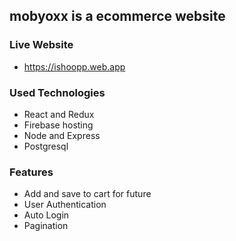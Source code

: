 ## mobyoxx is a ecommerce website

### Live Website
* https://ishoopp.web.app

### Used Technologies
* React and Redux
* Firebase hosting
* Node and Express
* Postgresql

### Features
* Add and save to cart for future
* User Authentication
* Auto Login
* Pagination
